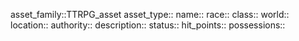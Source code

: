 asset_family::TTRPG_asset
asset_type:: 
name::
race::
class::
world::
location::
authority::
description::
status::
hit_points::
possessions::
